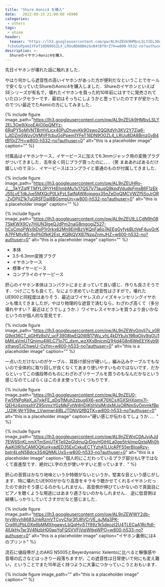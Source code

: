 ```yaml
---
title: "Shure Aonic4 を購入"
date:   2022-09-19 21:00:00 +0900
categories: 
 - others
tags:
 - ehiem
header:
  teaser: "https://lh3.googleusercontent.com/pw/AL9nZEUk9HMbvLSLY2EL3Oe9iXooEAIO0pQMYz-6RqPY5oMVNTBrHVLicx40PuDtyevKk9Oswo2QQXdVh3KV2Y7Zia6-LJtDZm5WzvOVMVF\
 fcbuGoPpem1YFeT16DN9OGZL4_LRUu8DA8BmzGvB4tBf0rZ7H=w800-h532-no?authuser=0"
description: >-
  ShureのイヤホンAonic4を購入．
---
```



先日イヤホンが壊れた話に触れました．

やはり何かしら遮音性の高いイヤホンがあった方が便利だなということでセールで安くなっていたShureのAonic4を購入しました．ShureのイヤホンといえばSEシリーズが有名で，壊れたイヤホンを買った約10年前にはすでに発売されていたロングセラーです．最初はそっちにしようかと思っていたのですが安かったのでつい最近でたAonicの方にしてみました．

{% include figure image_path="https://lh3.googleusercontent.com/pw/AL9nZEUk9HMbvLSLY2EL3Oe9iXooEAIO0pQMYz-6RqPY5oMVNTBrHVLicx40PuDtyevKk9Oswo2QQXdVh3KV2Y7Zia6-LJtDZm5WzvOVMVFfcbuGoPpem1YFeT16DN9OGZL4_LRUu8DA8BmzGvB4tBf0rZ7H=w800-h532-no?authuser=0" alt="this is a placeholder image" caption="" %}


付属品はイヤホンケース，イヤーピースに加えて6.3mmジャック用の変換プラグがついてきました．去年全く同じプラグ買ったのに．．．（笑    まああればあるだけ嬉しいのでヨシ．イヤーピースはコンプライと普通のものが付属してきました．

{% include figure image_path="https://lh3.googleusercontent.com/pw/AL9nZEUHRy-J___5kYZqfFTMYL0PiYHiEhmbMu1v17QS7V71auqQ9kpdVdudpFmsB6F1zEkJ55LvETdkJve5MXQcP0LkPzL5atNAW8ojpqgx35nZeDqQMCVWZf5SoJrOR-ZvDPjIZ1k7uGRSFDal8BGsmpUn=w800-h532-no?authuser=0" alt="this is a placeholder image" caption="" %}

{% include figure image_path="https://lh3.googleusercontent.com/pw/AL9nZEU9_LCdN9h087SkKWX9Cy7HiUN3lgeQJdPm2naG8mgogiZ527-hCxCmoPWx9iDvP1r0rkx62Mn9EiHBzVKQnFa6o7AEEgGyfykBLtVeF4uyGrKA7PFMtvR5-9xPhDfkK2Est_KQBjQVXB7NzqZnmJHZ=w800-h532-no?authuser=0" alt="this is a placeholder image" caption="" %}

- 本体
- 3.5-6.3mm変換プラグ
- イヤホンケース
- 標準イヤーピース
- コンプライのイヤーピース

肝心のイヤホン本体はコンパクトにまとまっていて良い感じ．作りも良さそうです．つけごこちも良くて，なにより求めていた遮音性はさすがで，壊れたUE900と同程度はありそう．最近はワイヤレスのノイズキャンセリングイヤホンも増えてきましたが，やはり物理的な遮音で済むなら，わざわざ高くて（多分壊れやすい？ 最近はどうでしょうか．）ワイヤレスイヤホンを買うより良いかなというのが個人的な意見です．

{% include figure image_path="https://lh3.googleusercontent.com/pw/AL9nZEWvGnylj7y_x0RG9pt36CT_qGHfz8slV_ucF3908lwEQ0WB17Wu_yhL4kDYbJx19RqOijv9qOU1bMiLaVmUTQnimu4WLC71o7C_dxm_wzXKsBnicmQ1Hjd4G8n6WeEEYKyb9lxthaygTJChweU-CsYm=w800-h533-no?authuser=0" alt="this is a placeholder image" caption="" %}


一点いただけないのがケーブル．耳掛け部分が硬いし，編み込みケーブルでもないので全体的に取り回しが良くなくてあまり使いやすいものではないです．だからといってこの値段帯のものにわざわざリケーブルを買うのもなんだかなという感じなのでしばらくはこのまま使っていくつもりです．

{% include figure image_path="https://lh3.googleusercontent.com/pw/AL9nZEU0-Fw5fNPgKeX_q7xjkFE_qDqTtMuh2zbug6X6-enK70XCsXGXSHXpmx7l-QEHU4xmsxhYZ95nmxYGzMkFvtW4HDjKtihVslMrdxMJsORNmSvOmmkfBp_U2IK-WrY59w_LVwmwr4iBLJTDNVQfBQTK=w800-h533-no?authuser=0" alt="this is a placeholder image" caption="硬い感じが伝わるでしょうか．．．" %}

{% include figure image_path="https://lh3.googleusercontent.com/pw/AL9nZEWxC0AJvjAJd7EW6SnKLnmXTmSmUTKTeII2pGIdmuQrDgyHGtHILa0gp5trklmpQxtqMh0hAajK0lR1sCAMOQKurkyadED35ExCxkuECTYzhA1LUcAPF55erBIoaRzy-bstr4LpN5Bdcx3S4QNMLUxS=w800-h533-no?authuser=0" alt="this is a placeholder image" caption="個人的にこだわっているプラグ部分もL字ではなくて直進型です．絶対にL字の方が使いやすいと思っています．" %}

肝心の音質はかなり地味というか特徴がないというか，堅実な音という感じがします．特に壊れたUE900がかなり高音をキラキラ聴かせてくれるイヤホンだったので余計そう感じるのかもしれません．高音側が伸びていかないので真面目にピアノを聴くような用途にはあまり適さないのかもしれません． 逆に低音側は結構しっかりしていてさすがだなと感じました．

{% include figure image_path="https://lh3.googleusercontent.com/pw/AL9nZEWWY2db-hryWvvh8683JnkRzmVTCyyCfgr3fURVCrVE_qJMa3PK-Crq9IUPbLDXe6bMMXhgawvLbQqHvi5Tf99z1k5deozI2U4TLECaA1RcftdI-4IUkHy7ar3V4NzbH00aqYgFQSVVFjVqjWtkeWPO=w800-h533-no?authuser=0" alt="this is a placeholder image" caption="イヤホン裏側には4のプリント" %}

流石に値段帯が上のAKG N5005とBeyerdynamic Xelentoに比べると解像感や音場の広さなどはっきり一段落ちますが，この遮音性は日常使いで何にも変え難い，ということでまた10年近く持つように大事につかっていこうとおもいます．

{% include figure image_path="" alt="this is a placeholder image" caption="" %}
































